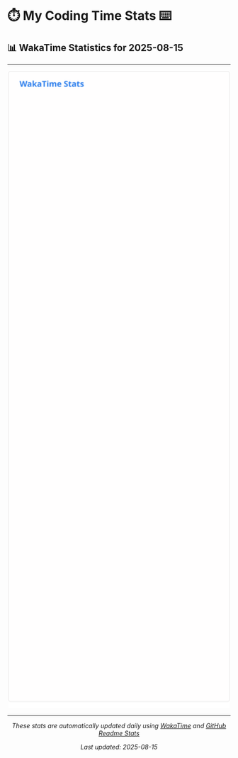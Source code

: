 # ⏱️ My Coding Time Stats ⌨️

## 📊 WakaTime Statistics for 2025-08-15

---

<div align="center">

<img src="./images/wakatime-stats-2025-08-15.svg" alt="WakaTime Stats" width="500">

</div>

---

<div align="center">

*These stats are automatically updated daily using [WakaTime](https://wakatime.com) and [GitHub Readme Stats](https://github.com/anuraghazra/github-readme-stats)*

*Last updated: 2025-08-15*
</div>
